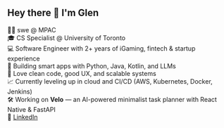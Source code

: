 ## Hey there 👋 I'm Glen

👨‍💻 swe @ MPAC  
🎓 CS Specialist @ University of Toronto  
💻 Software Engineer with 2+ years of iGaming, fintech & startup experience  
🧠 Building smart apps with Python, Java, Kotlin, and LLMs  
🚀 Love clean code, good UX, and scalable systems  
📈 Currently leveling up in cloud and CI/CD (AWS, Kubernetes, Docker, Jenkins)  
🛠️ Working on **Velo** — an AI-powered minimalist task planner with React Native & FastAPI  
🔗 [LinkedIn](https://www.linkedin.com/in/glen-jeremy-1b5938169/)
